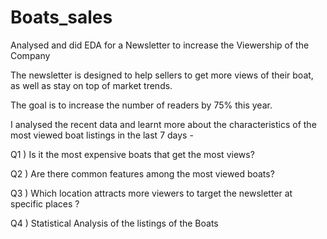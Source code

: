 # Boats_sales
Analysed and did EDA for a Newsletter to increase the Viewership of the Company

The newsletter is designed to help sellers to get more views of their boat, as well as
stay on top of market trends. 

The goal is to increase the number of readers by 75% this year.

I analysed the recent data and learnt more about the characteristics of the most 
viewed boat listings in the last 7 days - 

Q1 ) Is it the most expensive boats that get the most views?

Q2 ) Are there common features among the most viewed boats?

Q3 ) Which location attracts more viewers to target the newsletter at specific places ?

Q4 ) Statistical Analysis of the listings of the Boats
